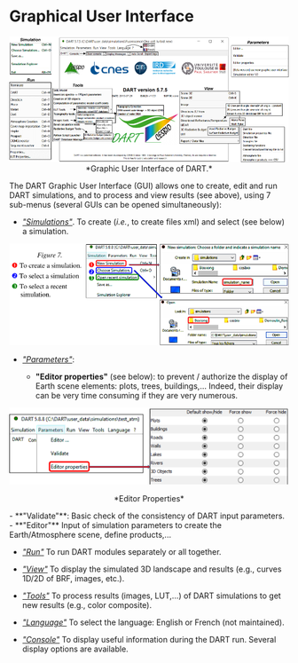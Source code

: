 # Graphical User Interface


<center><img src="./media/gui_dart.png">*Graphic User Interface of DART.*</img></center>

The DART Graphic User Interface (GUI) allows one to create, edit and run DART simulations, and to process and view results (see above), using 7 sub-menus (several GUIs can be opened simultaneously):

- <u>*"Simulations"*</u>. To create (*i.e.*, to create files xml) and select (see below) a simulation.

<img src="./media/menu.png"></img>

- <u>*"Parameters"*</u>:

    - **"Editor properties"** (see below): to prevent / authorize the display of Earth scene elements: plots, trees, buildings,... Indeed, their display can be very time consuming if they are very numerous.
<center><img src="./media/editor_properties.png"><p>*Editor Properties*</p></img></center>
    - **"Validate"**: Basic check of the consistency of DART input parameters.
    - **"Editor"** Input of simulation parameters to create the Earth/Atmosphere scene, define products,...
    
- <u>*"Run"*</u> To run DART modules separately or all together.

- <u>*"View"*</u> To display the simulated 3D landscape and results (e.g., curves 1D/2D of BRF, images, etc.).

- <u>*"Tools"*</u> To process results (images, LUT,…) of DART simulations to get new results (e.g., color composite).

- <u>*"Language"*</u> To select the language: English or French (not maintained).

- <u>*"Console"*</u> To display useful information during the DART run. Several display options are available.
